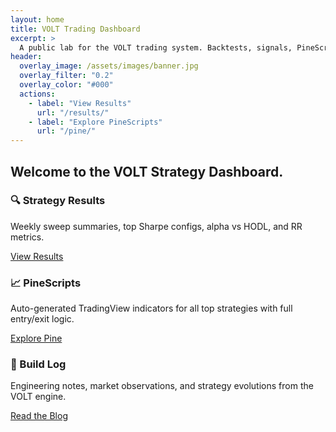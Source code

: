 ```yaml
---
layout: home
title: VOLT Trading Dashboard
excerpt: >
  A public lab for the VOLT trading system. Backtests, signals, PineScripts, and strategy dev logs.
header:
  overlay_image: /assets/images/banner.jpg
  overlay_filter: "0.2"
  overlay_color: "#000"
  actions:
    - label: "View Results"
      url: "/results/"
    - label: "Explore PineScripts"
      url: "/pine/"
---
```



Welcome to the **VOLT Strategy Dashboard**.
---

<section class="feature__wrapper">

<div class="feature__item">
  <h3>🔍 Strategy Results</h3>
  <p>Weekly sweep summaries, top Sharpe configs, alpha vs HODL, and RR metrics.</p>
  <a href="/results/" class="btn btn--primary">View Results</a>
</div>

<div class="feature__item">
  <h3>📈 PineScripts</h3>
  <p>Auto-generated TradingView indicators for all top strategies with full entry/exit logic.</p>
  <a href="/pine/" class="btn btn--primary">Explore Pine</a>
</div>

<div class="feature__item">
  <h3>🧪 Build Log</h3>
  <p>Engineering notes, market observations, and strategy evolutions from the VOLT engine.</p>
  <a href="/blog/" class="btn btn--primary">Read the Blog</a>
</div>

</section>
